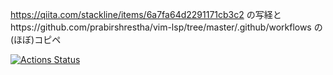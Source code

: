 https://qiita.com/stackline/items/6a7fa64d2291171cb3c2 の写経とhttps://github.com/prabirshrestha/vim-lsp/tree/master/.github/workflows の(ほぼ)コピペ

[![Actions Status](https://github.com/softoika/fizzbuzz.vim/workflows/mac_neovim/badge.svg)](https://github.com/softoika/fizzbuzz.vim/actions?query=workflow%3Amac_neovim)
